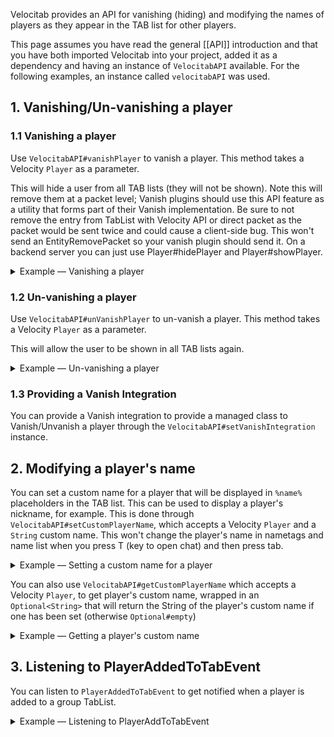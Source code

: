 Velocitab provides an API for vanishing (hiding) and modifying the names of players as they appear in the TAB list for other players.

This page assumes you have read the general [[API]] introduction and that you have both imported Velocitab into your project, added it as a dependency and having an instance of `VelocitabAPI` available. For the following examples, an instance called `velocitabAPI` was used.

## 1. Vanishing/Un-vanishing a player

### 1.1 Vanishing a player
Use `VelocitabAPI#vanishPlayer` to vanish a player. This method takes a Velocity `Player` as a parameter.

This will hide a user from all TAB lists (they will not be shown). Note this will remove them at a packet level; Vanish plugins should use this API feature as a utility that forms part of their Vanish implementation.
Be sure to not remove the entry from TabList with Velocity API or direct packet as the packet would be sent twice and could cause a client-side bug.
This won't send an EntityRemovePacket so your vanish plugin should send it. On a backend server you can just use Player#hidePlayer and Player#showPlayer.

<details>
<summary>Example &mdash; Vanishing a player</summary>

```java
// Vanishing a proxy Player
velocitabAPI.vanishPlayer(player);
```
</details>

### 1.2 Un-vanishing a player
Use `VelocitabAPI#unVanishPlayer` to un-vanish a player. This method takes a Velocity `Player` as a parameter.

This will allow the user to be shown in all TAB lists again.

<details>
<summary>Example &mdash; Un-vanishing a player</summary>

```java
// Un-vanishing a proxy Player
velocitabAPI.unVanishPlayer(player);
```
</details>

### 1.3 Providing a Vanish Integration
You can provide a Vanish integration to provide a managed class to Vanish/Unvanish a player through the `VelocitabAPI#setVanishIntegration` instance.

## 2. Modifying a player's name
You can set a custom name for a player that will be displayed in `%name%` placeholders in the TAB list. This can be used to display a player's nickname, for example. This is done through `VelocitabAPI#setCustomPlayerName`, which accepts a Velocity `Player` and a `String` custom name.
This won't change the player's name in nametags and name list when you press T (key to open chat) and then press tab.

<details>
<summary>Example &mdash; Setting a custom name for a player</summary>

```java
// Setting a custom name for a proxy Player
velocitabAPI.setCustomPlayerName(player, "CustomName");
```
</details>

You can also use `VelocitabAPI#getCustomPlayerName` which accepts a Velocity `Player`, to get player's custom name, wrapped in an `Optional<String>` that will return the String of the player's custom name if one has been set (otherwise `Optional#empty`)

<details>
<summary>Example &mdash; Getting a player's custom name</summary>

```java
// Getting a player's custom name
Optional<String> customName = velocitabAPI.getCustomPlayerName(player);
```
</details>

## 3. Listening to PlayerAddedToTabEvent
You can listen to `PlayerAddedToTabEvent` to get notified when a player is added to a group TabList.

<details>
<summary>Example &mdash; Listening to PlayerAddToTabEvent</summary>

```java
@Subscribe
public void onPlayerAddToTab(PlayerAddToTabEvent event) {
    VelocitabAPI velocitabAPI = VelocitabAPI.getInstance();
    velocitabAPI.setCustomPlayerName(event.getPlayer().getPlayer(), "CustomName");
}
```

</details>